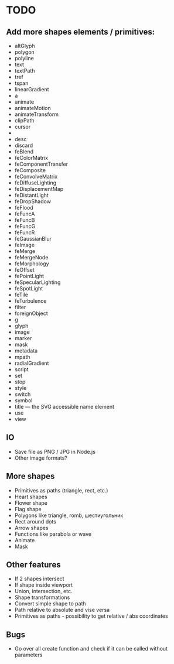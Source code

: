 # TODO

## Add more shapes elements / primitives:
- altGlyph
- polygon
- polyline
- text
- textPath
- tref
- tspan
- linearGradient
- a
- animate
- animateMotion
- animateTransform
- clipPath
- cursor
- 
- desc
- discard
- feBlend
- feColorMatrix
- feComponentTransfer
- feComposite
- feConvolveMatrix
- feDiffuseLighting
- feDisplacementMap
- feDistantLight
- feDropShadow
- feFlood
- feFuncA
- feFuncB
- feFuncG
- feFuncR
- feGaussianBlur
- feImage
- feMerge
- feMergeNode
- feMorphology
- feOffset
- fePointLight
- feSpecularLighting
- feSpotLight
- feTile
- feTurbulence
- filter
- foreignObject
- g
- glyph
- image
- marker
- mask
- metadata
- mpath
- radialGradient
- script
- set
- stop
- style
- switch
- symbol
- title — the SVG accessible name element
- use
- view

## IO
- Save file as PNG / JPG in Node.js
- Other image formats?

## More shapes
- Primitives as paths (triangle, rect, etc.)
- Heart shapes
- Flower shape
- Flag shape
- Polygons like triangle, romb, шестиугольник
- Rect around dots
- Arrow shapes
- Functions like parabola or wave
- Animate
- Mask

## Other features
- If 2 shapes intersect
- If shape inside viewport
- Union, intersection, etc.
- Shape transformations
- Convert simple shape to path
- Path relative to absolute and vise versa
- Primitives as paths - possibility to get relative / abs coordinates

## Bugs
- Go over all create function and check if it can be called without parameters